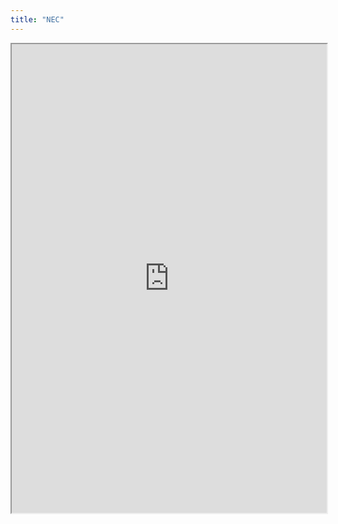 ```yaml
---
title: "NEC"
---
```




<iframe height="750" width="100%" src="https://ewelton.github.io/ktest/wiki.html#NEC"></iframe>
